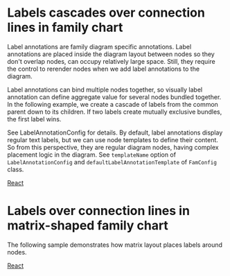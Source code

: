 # Labels cascades over connection lines in family chart
Label annotations are family diagram specific annotations. Label annotations are placed inside the diagram layout between nodes so they don't overlap nodes, can occupy relatively large space. Still, they require the control to rerender nodes when we add label annotations to the diagram. 

Label annotations can bind multiple nodes together, so visually label annotation can define aggregate value for several nodes bundled together.  In the following example, we create a cascade of labels from the common parent down to its children. If two labels create mutually exclusive bundles, the first label wins.

See LabelAnnotationConfig for details. By default, label annotations display regular text labels, but we can use node templates to define their content. So from this perspective, they are regular diagram nodes, having complex placement logic in the diagram. See `templateName` option of `LabelAnnotationConfig` and `defaultLabelAnnotationTemplate` of `FamConfig` class.

[React](../src/Samples/LabelsCascadesInFamilyChart.jsx)

# Labels over connection lines in matrix-shaped family chart
The following sample demonstrates how matrix layout places labels around nodes.

[React](../src/Samples/LabelsNMatrixInFamilyChart.jsx)